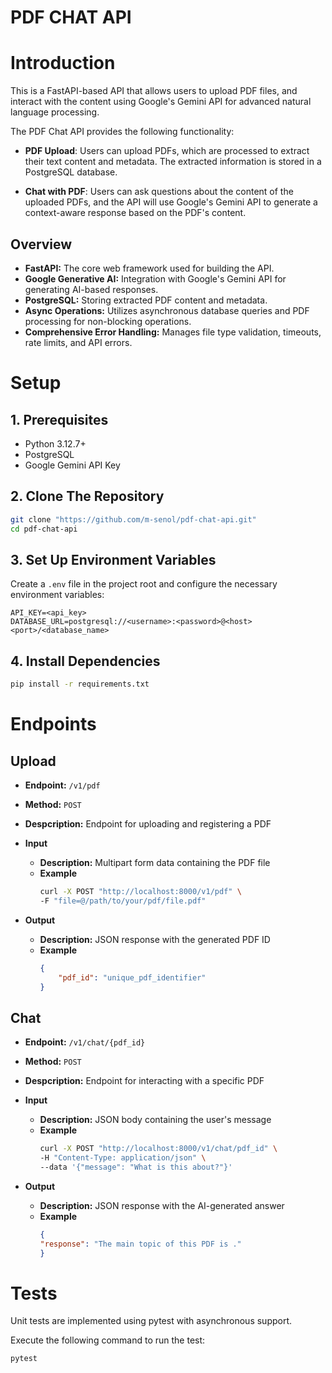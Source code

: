 PDF CHAT API
============

# Introduction

This is a FastAPI-based API that allows users to upload PDF files, and interact with the content using Google's Gemini API for advanced natural language processing.

The PDF Chat API provides the following functionality:

- **PDF Upload**: Users can upload PDFs, which are processed to extract their text content and metadata. The extracted information is stored in a PostgreSQL database.

- **Chat with PDF**: Users can ask questions about the content of the uploaded PDFs, and the API will use Google's Gemini API to generate a context-aware response based on the PDF's content.

## Overview
- **FastAPI:** The core web framework used for building the API.
- **Google Generative AI:** Integration with Google's Gemini API for generating AI-based responses.
- **PostgreSQL:** Storing extracted PDF content and metadata.
- **Async Operations:** Utilizes asynchronous database queries and PDF processing for non-blocking operations.
- **Comprehensive Error Handling:** Manages file type validation, timeouts, rate limits, and API errors.

# Setup

## 1. Prerequisites
- Python 3.12.7+
- PostgreSQL
- Google Gemini API Key

## 2. Clone The Repository
```bash
git clone "https://github.com/m-senol/pdf-chat-api.git"
cd pdf-chat-api
```
## 3. Set Up Environment Variables
Create a ``.env`` file in the project root and configure the necessary environment variables:

```
API_KEY=<api_key>
DATABASE_URL=postgresql://<username>:<password>@<host><port>/<database_name>
```

## 4. Install Dependencies
```bash
pip install -r requirements.txt
```

# Endpoints

## Upload
- **Endpoint:**  ``/v1/pdf``
- **Method:** ``POST``
- **Despcription:** Endpoint for uploading and registering a PDF

- **Input**
    - **Description:** Multipart form data containing the PDF file
    - **Example**
        ```bash
        curl -X POST "http://localhost:8000/v1/pdf" \
        -F "file=@/path/to/your/pdf/file.pdf"
        ```
- **Output**
    - **Description:** JSON response with the generated PDF ID
    - **Example**
        ```json
        {
            "pdf_id": "unique_pdf_identifier"
        }
        ```

## Chat
- **Endpoint:**  ``/v1/chat/{pdf_id}``
- **Method:** ``POST``
- **Despcription:** Endpoint for interacting with a specific PDF

- **Input**
    - **Description:** JSON body containing the user's message
    - **Example**
        ```bash
        curl -X POST "http://localhost:8000/v1/chat/pdf_id" \
        -H "Content-Type: application/json" \
        --data '{"message": "What is this about?"}'
        ```
- **Output**
    - **Description:** JSON response with the AI-generated answer
    - **Example**
        ```json
        {
        "response": "The main topic of this PDF is ."
        }
        ```

# Tests
Unit tests are implemented using pytest with asynchronous support.

Execute the following command to run the test:
```bash
pytest
```
